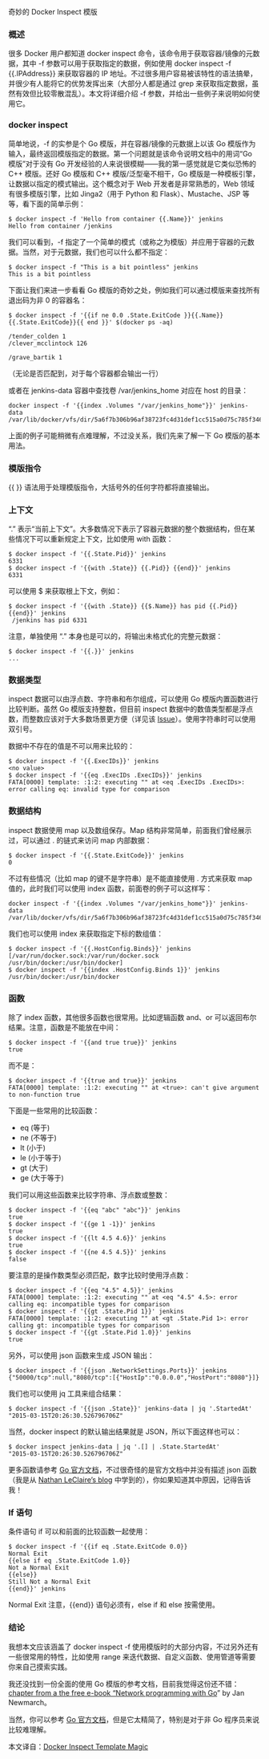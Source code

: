 奇妙的 Docker Inspect 模版

### 概述

很多 Docker 用户都知道 docker inspect 命令，该命令用于获取容器/镜像的元数据，其中 -f 参数可以用于获取指定的数据，例如使用 docker inspect -f {{.IPAddress}} 来获取容器的 IP 地址。不过很多用户容易被该特性的语法搞晕，并很少有人能将它的优势发挥出来（大部分人都是通过 grep 来获取指定数据，虽然有效但比较零散混乱）。本文将详细介绍 -f 参数，并给出一些例子来说明如何使用它。

### docker inspect 

简单地说，-f 的实参是个 Go 模版，并在容器/镜像的元数据上以该 Go 模版作为输入，最终返回模版指定的数据。第一个问题就是该命令说明文档中的用词“Go 模版”对于没有 Go 开发经验的人来说很模糊——我的第一感觉就是它类似恐怖的 C++ 模版。还好 Go 模版和 C++ 模版/泛型毫不相干，Go 模版是一种模板引擎，让数据以指定的模式输出。这个概念对于 Web 开发者是非常熟悉的，Web 领域有很多模版引擎，比如 Jinga2（用于 Python 和 Flask）、Mustache、JSP 等等，看下面的简单示例：

```
$ docker inspect -f 'Hello from container {{.Name}}' jenkins
Hello from container /jenkins
```

我们可以看到，-f 指定了一个简单的模式（或称之为模版）并应用于容器的元数据。当然，对于元数据，我们也可以什么都不指定：

```
$ docker inspect -f "This is a bit pointless" jenkins
This is a bit pointless
```

下面让我们来进一步看看 Go 模版的奇妙之处，例如我们可以通过模版来查找所有退出码为非 0 的容器名：

```
$ docker inspect -f '{{if ne 0.0 .State.ExitCode }}{{.Name}} {{.State.ExitCode}}{{ end }}' $(docker ps -aq)

/tender_colden 1
/clever_mcclintock 126

/grave_bartik 1
```

（无论是否匹配到，对于每个容器都会输出一行）

或者在 jenkins-data 容器中查找卷 /var/jenkins_home 对应在 host 的目录：

```
docker inspect -f '{{index .Volumes "/var/jenkins_home"}}' jenkins-data
/var/lib/docker/vfs/dir/5a6f7b306b96af38723fc4d31def1cc515a0d75c785f3462482f60b730533b1a
```

上面的例子可能稍微有点难理解，不过没关系，我们先来了解一下 Go 模版的基本用法。

### 模版指令

{{ }} 语法用于处理模版指令，大括号外的任何字符都将直接输出。

### 上下文

“.” 表示“当前上下文”。大多数情况下表示了容器元数据的整个数据结构，但在某些情况下可以重新规定上下文，比如使用 with 函数：

```
$ docker inspect -f '{{.State.Pid}}' jenkins
6331
$ docker inspect -f '{{with .State}} {{.Pid}} {{end}}' jenkins
6331
```

可以使用 $ 来获取根上下文，例如：

```
$ docker inspect -f '{{with .State}} {{$.Name}} has pid {{.Pid}} {{end}}' jenkins
 /jenkins has pid 6331
```
 
注意，单独使用 “.” 本身也是可以的，将输出未格式化的完整元数据：

```
$ docker inspect -f '{{.}}' jenkins
...
```

### 数据类型

inspect 数据可以由浮点数、字符串和布尔组成，可以使用 Go 模版内置函数进行比较判断。虽然 Go 模版支持整数，但目前 inspect 数据中的数值类型都是浮点数，而整数应该对于大多数场景更方便（详见该 [Issue](https://github.com/docker/docker/issues/11641)）。使用字符串时可以使用双引号。

数据中不存在的值是不可以用来比较的：

```
$ docker inspect -f '{{.ExecIDs}}' jenkins
<no value>
$ docker inspect -f '{{eq .ExecIDs .ExecIDs}}' jenkins
FATA[0000] template: :1:2: executing "" at <eq .ExecIDs .ExecIDs>: error calling eq: invalid type for comparison
```

### 数据结构

inspect 数据使用 map 以及数组保存。Map 结构非常简单，前面我们曾经展示过，可以通过 . 的链式来访问 map 内部数据：

```
$ docker inspect -f '{{.State.ExitCode}}' jenkins
0
```

不过有些情况（比如 map 的键不是字符串）是不能直接使用 . 方式来获取 map 值的，此时我们可以使用 index 函数，前面卷的例子可以这样写：

```
docker inspect -f '{{index .Volumes "/var/jenkins_home"}}' jenkins-data
/var/lib/docker/vfs/dir/5a6f7b306b96af38723fc4d31def1cc515a0d75c785f3462482f60b730533b1a
```

我们也可以使用 index 来获取指定下标的数组值：

```
$ docker inspect -f '{{.HostConfig.Binds}}' jenkins
[/var/run/docker.sock:/var/run/docker.sock /usr/bin/docker:/usr/bin/docker]
$ docker inspect -f '{{index .HostConfig.Binds 1}}' jenkins
/usr/bin/docker:/usr/bin/docker
```

### 函数

除了 index  函数，其他很多函数也很常用。比如逻辑函数 and、or 可以返回布尔结果。注意，函数是不能放在中间：

```
$ docker inspect -f '{{and true true}}' jenkins
true
```

而不是：

```
$ docker inspect -f '{{true and true}}' jenkins
FATA[0000] template: :1:2: executing "" at <true>: can't give argument to non-function true
```

下面是一些常用的比较函数：

* eq (等于)
* ne (不等于)
* lt (小于)
* le (小于等于)
* gt (大于)
* ge (大于等于)

我们可以用这些函数来比较字符串、浮点数或整数：

```
$ docker inspect -f '{{eq "abc" "abc"}}' jenkins
true
$ docker inspect -f '{{ge 1 -1}}' jenkins
true
$ docker inspect -f '{{lt 4.5 4.6}}' jenkins
true
$ docker inspect -f '{{ne 4.5 4.5}}' jenkins
false
```

要注意的是操作数类型必须匹配，数字比较时使用浮点数：

```
$ docker inspect -f '{{eq "4.5" 4.5}}' jenkins
FATA[0000] template: :1:2: executing "" at <eq "4.5" 4.5>: error calling eq: incompatible types for comparison
$ docker inspect -f '{{gt .State.Pid 1}}' jenkins
FATA[0000] template: :1:2: executing "" at <gt .State.Pid 1>: error calling gt: incompatible types for comparison 
$ docker inspect -f '{{gt .State.Pid 1.0}}' jenkins
true
```

另外，可以使用 json 函数来生成 JSON 输出：

```
$ docker inspect -f '{{json .NetworkSettings.Ports}}' jenkins
{"50000/tcp":null,"8080/tcp":[{"HostIp":"0.0.0.0","HostPort":"8080"}]}
```

我们也可以使用 jq 工具来组合结果：

```
$ docker inspect -f '{{json .State}}' jenkins-data | jq '.StartedAt'
"2015-03-15T20:26:30.526796706Z"
```

当然，docker inspect 的默认输出结果就是 JSON，所以下面这样也可以：

```
$ docker inspect jenkins-data | jq '.[] | .State.StartedAt'
"2015-03-15T20:26:30.526796706Z"
```

更多函数请参考 [Go 官方文档](http://golang.org/pkg/text/template/)，不过很奇怪的是官方文档中并没有描述 json 函数（我是从 [Nathan LeClaire’s blog](http://nathanleclaire.com/blog/2014/07/12/10-docker-tips-and-tricks-that-will-make-you-sing-a-whale-song-of-joy/) 中学到的），你如果知道其中原因，记得告诉我！

### If 语句

条件语句 if 可以和前面的比较函数一起使用：

```
$ docker inspect -f '{{if eq .State.ExitCode 0.0}} 
Normal Exit
{{else if eq .State.ExitCode 1.0}} 
Not a Normal Exit 
{{else}} 
Still Not a Normal Exit 
{{end}}' jenkins
```

Normal Exit
注意，{{end}} 语句必须有，else if 和 else 按需使用。

### 结论

我想本文应该涵盖了 docker inspect -f 使用模版时的大部分内容，不过另外还有一些很常用的特性，比如使用 range 来迭代数据、自定义函数、使用管道等需要你来自己摸索实践。

我还没找到一份全面的使用 Go 模版的参考文档，目前我觉得这份还不错：[chapter from a the free e-book “Network programming with Go](http://jan.newmarch.name/go/template/chapter-template.html)” by Jan Newmarch。

当然，你可以参考 [Go 官方文档](http://golang.org/pkg/text/template/)，但是它太精简了，特别是对于非 Go 程序员来说比较难理解。

本文译自：[Docker Inspect Template Magic](http://container-solutions.com/2015/03/docker-inspect-template-magic)

